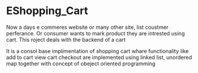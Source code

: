 # EShopping_Cart
Now a days e commeres website or many other site, list coustmer perferance.
Or consumer wants to mark product they are intrested using cart.
This roject deals with the backend of a cart

It is a consol base implimentation of shopping cart
whare functionality like
  add to cart 
  view cart 
  checkout 
are implemented using linked list, unordered map together with concept of obeject oriented programming
